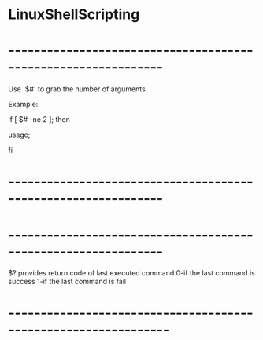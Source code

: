 # LinuxShellScripting
# --------------------------------------------------------------
Use '$#' to grab the number of arguments

Example:

if [ $# -ne 2 ]; then

   usage;
   
fi
# --------------------------------------------------------------
# --------------------------------------------------------------
$? provides return code of last executed command
0-if the last command is success
1-if the last command is fail
# ---------------------------------------------------------------
